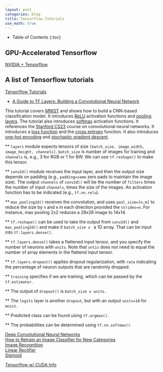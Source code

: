 ```yaml
---
layout: post
categories: blog
title: Tensorflow Tutorials
use_math: true
---
```


* Table of Contents
{:toc}

## GPU-Accelerated Tensorflow

[NVIDIA + Tensorflow](https://www.nvidia.com/en-us/data-center/gpu-accelerated-applications/tensorflow/)

## A list of Tensorflow tutorials

[Tensorflow Tutorials](https://www.tensorflow.org/tutorials)  

* [A Guide to TF Layers: Building a Convolutional Neural Network](https://www.tensorflow.org/tutorials/layers)  

This tutorial covers [MNIST](http://yann.lecun.com/exdb/mnist) and shows how to build a CNN-based classification model. It introduces [ReLU](https://en.wikipedia.org/wiki/Rectifier_(neural_networks)) activation functions and [pooling layers](https://en.wikipedia.org/wiki/Convolutional_neural_network#Pooling_layer). The tutorial also introduces [softmax](https://en.wikipedia.org/wiki/Softmax_function) activation functions. It references the [Stanford CS23](https://cs231n.github.io/convolutional-networks) course on convolutional neural networks. It introduces a [loss function](https://en.wikipedia.org/wiki/Loss_function) and the [cross entropy](https://en.wikipedia.org/wiki/Cross_entropy) function. It also introduces [one-hot encoding](https://www.quora.com/What-is-one-hot-encoding-and-when-is-it-used-in-data-science) and [stochastic gradient descent](https://en.wikipedia.org/wiki/Stochastic_gradient_descent).

** `layers` module expects tensors of size `[batch_size, image_width, image_height, channels]`. `batch_size` is number of images for training and `channels` is, e.g., 3 for RGB or 1 for BW. We can use `tf.reshape()` to make this tensor.

** `conv2d()` module receives the input layer, and then the output size depends on padding (e.g., `padding=same` zero pads to maintain the image size). The output `channels` of `conv2d()` will be the number of `filters` times the number of input `channels`, times the size of the images. An activation function has to be indicated (e.g., `tf.nn.relu`).

** `max_pooling2d()` receives the convolution, and uses `pool_size=[n,m]` to reduce the size by `n` and `m` in each direction provided the `strides=n`. For instance, max pooling 2x2 reduces a 28x28 image to 14x14.

** `tf.reshape()` can be used to take the output from `conv2d()` and `max_pooling2d()` and make it `batch_size x ` a 1D array. That
can be input into `tf.layers.dense()`.

** `tf.layers.dense()` takes a flattened input tensor, and you specify the number of neurons with `units`. Note that `untis` does not need to equal the number of array elements in the flattend input tensor.

** `tf.layers.dropout()` applies dropout regularization, with `rate` indicating the percentage of neuron outputs that are randomly dropped.

** `training` specifies if we are training, which can be passed by the `tf.estimator`.

** The output of `dropout()` is `batch_size x units`.

** The `logits` layer is another `dropout`, but with an output `units=10` for `mnist`.

** Predicted class can be found using `tf.argmax()`.

** The probabilities can be determined using `tf.nn.softmax()`.

[Deep Convolutional Neural Networks](https://www.tensorflow.org/tutorials/deep_cnn)  
[How to Retrain an Image Classifier for New Categories](https://www.tensorflow.org/tutorials/image_retraining)  
[Image Recognition](https://www.tensorflow.org/tutorials/image_recognition)  
[Linear Rectifier]()  
[Sigmoid](https://en.wikipedia.org/wiki/Sigmoid_function)  

[Tensorflow w/ CUDA Info](https://www.nvidia.com/en-us/data-center/gpu-accelerated-applications/tensorflow/)
